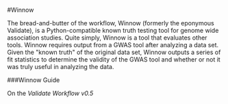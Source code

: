 #Winnow

The bread-and-butter of the workflow, Winnow (formerly the eponymous Validate), is a Python-compatible known truth testing tool for genome wide association studies. Quite simply, Winnow is a tool that evaluates other tools. 
Winnow requires output from a GWAS tool after analyzing a data set. Given the "known truth" of the original data set, Winnow outputs a series of fit statistics to determine 
the validity of the GWAS tool and whether or not it was truly useful in analyzing the data.

###Winnow Guide

On the _Validate Workflow v0.5_  
